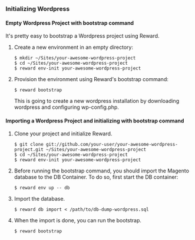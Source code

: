 ### Initializing Wordpress

#### Empty Wordpress Project with bootstrap command

It's pretty easy to bootstrap a Wordpress project using Reward.

1. Create a new environment in an empty directory:

    ``` shell
    $ mkdir ~/Sites/your-awesome-wordpress-project
    $ cd ~/Sites/your-awesome-wordpress-project
    $ reward env-init your-awesome-wordpress-project
    ```

2. Provision the environment using Reward's bootstrap command:
    ``` shell
    $ reward bootstrap
    ```

    This is going to create a new wordpress installation by downloading wordpress and configuring wp-config.php.

#### Importing a Wordpress Project and initializing with bootstrap command

1. Clone your project and initialize Reward.

    ``` shell
    $ git clone git://github.com/your-user/your-awesome-wordpress-project.git ~/Sites/your-awesome-wordpress-project
    $ cd ~/Sites/your-awesome-wordpress-project
    $ reward env-init your-awesome-wordpress-project
    ```

2. Before running the bootstrap command, you should import the Magento database to the DB Container. To do so, first start the DB container:

    ``` shell
    $ reward env up -- db
    ```

3. Import the database.

    ``` shell
    $ reward db import < /path/to/db-dump-wordpress.sql
    ```

4. When the import is done, you can run the bootstrap.

    ```
    $ reward bootstrap
    ```

